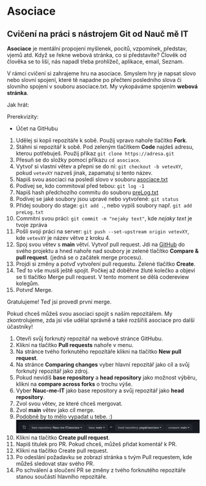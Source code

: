 # Asociace

## Cvičení na práci s nástrojem Git od Nauč mě IT

**Asociace** je mentální propojení myšlenek, pocitů, vzpomínek, představ, vjemů atd. Když se řekne webová stránka, co si představíte? Člověk od člověka se to liší, nás napadl třeba prohlížeč, aplikace, email, Seznam.

V rámci cvičení si zahrajeme hru na asociace. Smyslem hry je napsat slovo nebo slovní spojení, které tě napadne po přečtení posledního slova či slovního spojení v souboru asociace.txt. My vykopáváme spojením **webová stránka**.

Jak hrát:

Prerekvizity:

- Účet na GitHubu

1. Udělej si kopii repozitáře k sobě. Použij vpravo nahoře tlačítko **Fork**.
2. Stáhni si repozitář k sobě. Pod zeleným tlačítkem **Code** najdeš adresu, kterou potřebuješ. Použij příkaz `git clone https://adresa.git`
3. Přesuň se do složky pomocí příkazu `cd asociace`.
4. Vytvoř si vlastní větev a přepni se do ní: `git checkout -b vetevXY`, pokud `vetevXY` nazveš jinak, zapamatuj si tento název.
5. Napiš svou asociaci na posledí slovo v souboru [asociace.txt](https://github.com/Nauc-me-IT/asociace/blob/main/asociace.txt)
6. Podívej se, kdo commitoval před tebou: `git log -1`
7. Napiš hash předchozího commitu do souboru [preLog.txt](https://github.com/Nauc-me-IT/asociace/blob/main/preLog.txt)
8. Podívej se jaké soubory jsou upravé nebo vytvořené: `git status`
9. Přidej soubory do stage: `git add .`, nebo vypiš soubory např. `git add preLog.txt`
10. Commitni svou práci: `git commit -m "nejaky text"`, kde _nejaky text_ je tvoje zpráva
11. Pošli svoji práci na server: `git push --set-upstream origin vetevXY`, kde `vetevXY` je název větve z kroku 4.
12. Spoj svou větev s **main** větví. Vytvoř pull request. Jdi na [GitHub](http://github.com/) do svého projektu a hned nahoře nad soubory je zelené tlačítko **Compare & pull request**. (jedná se o začátek merge procesu).
13. Projdi si změny a potvď vytvoření pull requestu. Zelené tlačítko **Create**.
14. Teď to vše musíš ještě spojit. Počkej až doběhne žluté kolečko a objeví se ti tlačítko Merge pull request. V tento moment se dělá codereview kolegům.
15. Potvrď Merge.

Gratulujeme! Teď jsi provedl první merge.

Pokud chceš můžeš svou asociaci spojit s naším repozitářem. My zkontrolujeme, zda jsi vše udělal správně a také rozšíříš asociace pro další účastníky!

1. Otevři svůj forknutý repozitář na webové stránce GitHubu.
2. Klikni na tlačítko **Pull requests** nahoře v menu.
3. Na stránce tvého forknutého repozitáře klikni na tlačítko **New pull request**.
4. Na stránce **Comparing changes** vyber hlavní repozitář jako cíl a svůj forknutý repozitář jako zdroj.
5. Pokud nevidíš **base repository** a **head repository** jako možnost výběru, klikni na **compare across forks** o trochu výše.
6. Vyber **Nauc-me-IT** jako base repository a svůj repozitář jako **head repository**.
7. Zvol svou větev, ze které chceš mergovat.
8. Zvol **main** větev jako cíl merge.
9. Podobně by to mělo vypadat u tebe. :)
   ![Vzor pro PR do hlavního repozitáře.](/images/merge_to_main_repo.png "Github PR to main repo from fork")
10. Klikni na tlačítko **Create pull request**.
11. Napiš titulek pro PR. Pokud chceš, můžeš přidat komentář k PR.
12. Klikni na tlačítko Create pull request.
13. Po odeslání požadavku se zobrazí stránka s tvým Pull requestem, kde můžeš sledovat stav svého PR.
14. Po schválení a sloučení PR se změny z tvého forknutého repozitáře stanou součástí hlavního repozitáře.
